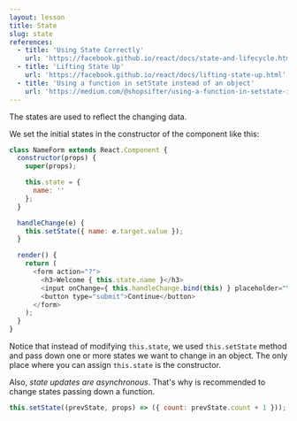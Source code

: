 ```yaml
---
layout: lesson
title: State
slug: state
references:
  - title: 'Using State Correctly'
    url: 'https://facebook.github.io/react/docs/state-and-lifecycle.html#using-state-correctly'
  - title: 'Lifting State Up'
    url: 'https://facebook.github.io/react/docs/lifting-state-up.html'
  - title: 'Using a function in setState instead of an object'
    url: 'https://medium.com/@shopsifter/using-a-function-in-setstate-instead-of-an-object-1f5cfd6e55d1#.dd532hyfa'
---
```


The states are used to reflect the changing data.

We set the initial states in the constructor of the component like this:

```js
class NameForm extends React.Component {
  constructor(props) {
    super(props);

    this.state = {
      name: ''
    };
  }

  handleChange(e) {
    this.setState({ name: e.target.value });
  }

  render() {
    return (
      <form action="?">
        <h3>Welcome { this.state.name }</h3>
        <input onChange={ this.handleChange.bind(this) } placeholder="Your name"/>
        <button type="submit">Continue</button>
      </form>
    );
  }
}
```

Notice that instead of modifying `this.state`, we used `this.setState` method and pass down one or more states we want to change in an object. The only place where you can assign `this.state` is the constructor.

Also, _state updates are asynchronous_. That's why is recommended to change states passing down a function.

```js
this.setState((prevState, props) => ({ count: prevState.count + 1 }));
```
